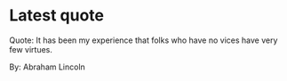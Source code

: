 # Latest quote 

Quote: It has been my experience that folks who have no vices have very few virtues. 

By: Abraham Lincoln